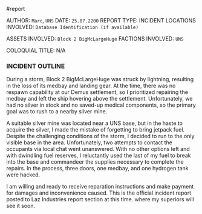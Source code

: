 #report 

AUTHOR: `Marc`, `UNS`
DATE: `25.07.2200`
REPORT TYPE: INCIDENT
LOCATIONS INVOLVED: `Database Identification (if available)`

ASSETS INVOLVED: `Block 2 BigMcLargeHuge`
FACTIONS INVOLVED: `UNS`

COLOQUIAL TITLE: N/A
### INCIDENT OUTLINE
During a storm, Block 2 BigMcLargeHuge was struck by lightning, resulting in the loss of its medbay and landing gear. At the time, there was no respawn capability at our Demus settlement, so I prioritized repairing the medbay and left the ship hovering above the settlement. Unfortunately, we had no silver in stock and no saved-up medical components, so the primary goal was to rush to a nearby silver mine. 

A suitable silver mine was located near a UNS base, but in the haste to acquire the silver, I made the mistake of forgetting to bring jetpack fuel. Despite the challenging conditions of the storm, I decided to run to the only visible base in the area. Unfortunately, two attempts to contact the occupants via local chat went unanswered. With no other options left and with dwindling fuel reserves, I reluctantly used the last of my fuel to break into the base and commandeer the supplies necessary to complete the repairs. In the process, three doors, one medbay, and one hydrogen tank were hacked. 

I am willing and ready to receive reparation instructions and make payment for damages and inconvenience caused. This is the official incident report posted to Laz Industries report section at this time. where my superiors will see it soon.